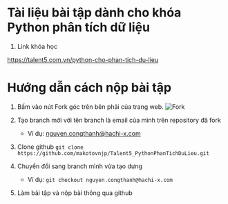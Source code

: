 # Tài liệu bài tập dành cho khóa Python phân tích dữ liệu
1. Link khóa học

https://talent5.com.vn/python-cho-phan-tich-du-lieu

# Hướng dẫn cách nộp bài tập
1. Bấm vào nút Fork góc trên bên phải của trang web. 
![Fork](https://i.imgur.com/8nylvo2.png "サンプル")

2. Tạo branch mới với tên branch là email của mình trên repository đã fork 
    - Ví dụ: nguyen.congthanh@hachi-x.com
    
    
3. Clone github
```git clone https://github.com/makotovnjp/Talent5_PythonPhanTichDuLieu.git```

4. Chuyển đổi sang branch mình vừa tạo dựng
    - Ví dụ: ```git checkout nguyen.congthanh@hachi-x.com```
    
5. Làm bài tập và nộp bài thông qua github
